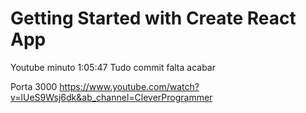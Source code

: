 # Getting Started with Create React App

Youtube minuto 1:05:47
Tudo commit falta acabar

Porta 3000
https://www.youtube.com/watch?v=lUeS9Wsj6dk&ab_channel=CleverProgrammer
